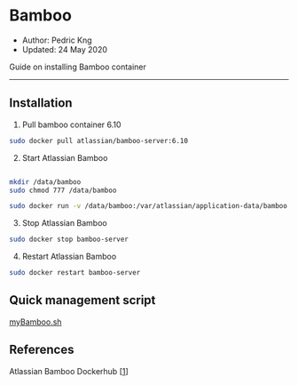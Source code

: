 # Bamboo
* Author:   Pedric Kng  
* Updated:  24 May 2020

Guide on installing Bamboo container

***
## Installation

1. Pull bamboo container 6.10

```bash
sudo docker pull atlassian/bamboo-server:6.10
```

2. Start Atlassian Bamboo

```bash

mkdir /data/bamboo
sudo chmod 777 /data/bamboo

sudo docker run -v /data/bamboo:/var/atlassian/application-data/bamboo --name="bamboo-server" --init -d -p 54663:54663 -p 8085:8085 atlassian/bamboo-server:6.10
```

3. Stop Atlassian Bamboo
```bash
sudo docker stop bamboo-server
```

4. Restart Atlassian Bamboo
```bash
sudo docker restart bamboo-server
``` 

## Quick management script 
[myBamboo.sh](myBamboo.sh)

## References
Atlassian Bamboo Dockerhub [[1]]  

[1]:https://hub.docker.com/r/atlassian/bamboo-server "Atlassian bamboo dockerhub"
